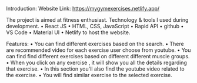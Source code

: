 Introduction: 
Website Link: https://mygymexercises.netlify.app/

The project is aimed at fitness enthusiast. Technology & tools I used during development.
• React JS
• HTML, CSS, JavaScript
• Rapid API
• github
• VS Code
• Material UI
• Netlify to host the website.


Features:
• You can find different exercises based on the search.
• There are recommended video for each exercise user choose from youtube.
• You can find find different exercises based on different different muscle groups.
• When you click on any exercise , it will show you all the details regarding that exercise.
• In this section you'll also find the youtube video related to the exercise.
• You will find similar exercise to the selected exercise.
